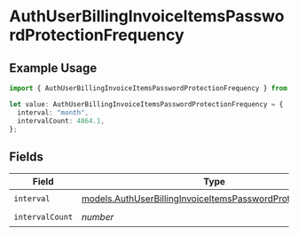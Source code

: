 # AuthUserBillingInvoiceItemsPasswordProtectionFrequency

## Example Usage

```typescript
import { AuthUserBillingInvoiceItemsPasswordProtectionFrequency } from "@simplesagar/vercel/models/authuser.js";

let value: AuthUserBillingInvoiceItemsPasswordProtectionFrequency = {
  interval: "month",
  intervalCount: 4864.1,
};
```

## Fields

| Field                                                                                                                              | Type                                                                                                                               | Required                                                                                                                           | Description                                                                                                                        |
| ---------------------------------------------------------------------------------------------------------------------------------- | ---------------------------------------------------------------------------------------------------------------------------------- | ---------------------------------------------------------------------------------------------------------------------------------- | ---------------------------------------------------------------------------------------------------------------------------------- |
| `interval`                                                                                                                         | [models.AuthUserBillingInvoiceItemsPasswordProtectionInterval](../models/authuserbillinginvoiceitemspasswordprotectioninterval.md) | :heavy_check_mark:                                                                                                                 | N/A                                                                                                                                |
| `intervalCount`                                                                                                                    | *number*                                                                                                                           | :heavy_check_mark:                                                                                                                 | N/A                                                                                                                                |